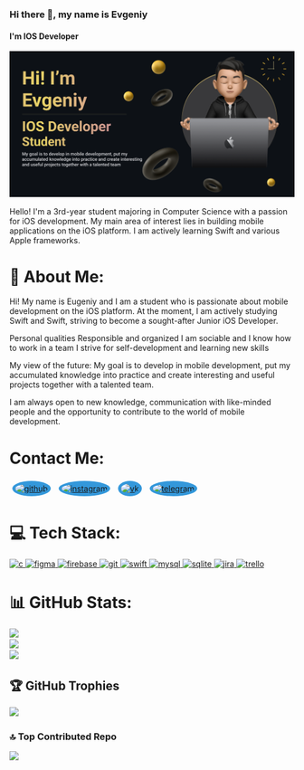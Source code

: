 ### Hi there 👋, my name is Evgeniy
#### I'm IOS Developer
![I'm IOS Developer](https://github.com/alpenovDcode/alpenovDcode/blob/main/Banner.png)

Hello! I'm a 3rd-year student majoring in Computer Science with a passion for iOS development. My main area of interest lies in building mobile applications on the iOS platform. I am actively learning Swift and various Apple frameworks.



# 💫 About Me:
Hi! My name is Eugeniy and I am a student who is passionate about mobile development on the iOS platform. At the moment, I am actively studying Swift and Swift, striving to become a sought-after Junior iOS Developer.

Personal qualities
Responsible and organized
I am sociable and I know how to work in a team
I strive for self-development and learning new skills

My view of the future:
My goal is to develop in mobile development, put my accumulated knowledge into practice and create interesting and useful projects together with a talented team.

I am always open to new knowledge, communication with like-minded people and the opportunity to contribute to the world of mobile development.

# Contact Me:
[<img src='https://cdn.jsdelivr.net/npm/simple-icons@3.0.1/icons/github.svg' alt='github' height='40' style='background-color:#3498db;border-radius:50%;padding:5px;margin:5px'>](https://github.com/alpenovDcode)
[<img src='https://cdn.jsdelivr.net/npm/simple-icons@3.0.1/icons/instagram.svg' alt='instagram' height='40' style='background-color:#3498db;border-radius:50%;padding:5px;margin:5px'>](https://www.instagram.com/https://www.instagram.com/still__in.love/)
[<img src='https://cdn.jsdelivr.net/npm/simple-icons@3.0.1/icons/vk.svg' alt='vk' height='40' style='background-color:#3498db;border-radius:50%;padding:5px;margin:5px'>](https://vk.com/alpewa)
[<img src='https://cdn.jsdelivr.net/npm/simple-icons@3.0.1/icons/telegram.svg' alt='telegram' height='40' style='background-color:#3498db;border-radius:50%;padding:5px;margin:5px'>](https://t.me/alpenov)

# 💻 Tech Stack:
<p align="left">
  <a href="https://www.cprogramming.com/" target="_blank" rel="noreferrer">
    <img src="https://img.shields.io/badge/c-%2300599C.svg?style=for-the-badge&logo=c&logoColor=white" alt="c" width="60" height="60"/>
  </a>
  <a href="https://www.figma.com/" target="_blank" rel="noreferrer">
    <img src="https://img.shields.io/badge/figma-%23F24E1E.svg?style=for-the-badge&logo=figma&logoColor=white" alt="figma" width="60" height="60"/>
  </a>
  <a href="https://firebase.google.com/" target="_blank" rel="noreferrer">
    <img src="https://img.shields.io/badge/firebase-%23039BE5.svg?style=for-the-badge&logo=firebase" alt="firebase" width="60" height="60"/>
  </a>
  <a href="https://git-scm.com/" target="_blank" rel="noreferrer">
    <img src="https://www.vectorlogo.zone/logos/git-scm/git-scm-icon.svg" alt="git" width="60" height="60"/>
  </a>
  <a href="https://developer.apple.com/swift/" target="_blank" rel="noreferrer">
    <img src="https://img.shields.io/badge/swift-F54A2A?style=for-the-badge&logo=swift&logoColor=white" alt="swift" width="60" height="60"/>
  </a>
  <a href="https://www.mysql.com/" target="_blank" rel="noreferrer">
    <img src="https://img.shields.io/badge/mysql-%2300000f.svg?style=for-the-badge&logo=mysql&logoColor=white" alt="mysql" width="60" height="60"/>
  </a>
  <a href="https://www.sqlite.org" target="_blank" rel="noreferrer">
    <img src="https://img.shields.io/badge/sqlite-%2307405e.svg?style=for-the-badge&logo=sqlite&logoColor=white" alt="sqlite" width="60" height="60"/>
  </a>
  <a href="https://www.atlassian.com/software/jira" target="_blank" rel="noreferrer">
    <img src="https://img.shields.io/badge/jira-%230A0FFF.svg?style=for-the-badge&logo=jira&logoColor=white" alt="jira" width="60" height="60"/>
  </a>
  <a href="https://trello.com/" target="_blank" rel="noreferrer">
    <img src="https://img.shields.io/badge/Trello-%23026AA7.svg?style=for-the-badge&logo=Trello&logoColor=white" alt="trello" width="60" height="60"/>
  </a>
</p>




# 📊 GitHub Stats:
![](https://github-readme-stats.vercel.app/api?username=alpenovDcode&theme=gruvbox&hide_border=false&include_all_commits=true&count_private=true)<br/>
![](https://github-readme-streak-stats.herokuapp.com/?user=alpenovDcode&theme=gruvbox&hide_border=false)<br/>
![](https://github-readme-stats.vercel.app/api/top-langs/?username=alpenovDcode&theme=gruvbox&hide_border=false&include_all_commits=true&count_private=true&layout=compact)

## 🏆 GitHub Trophies
![](https://github-profile-trophy.vercel.app/?username=alpenovDcode&theme=dracula&no-frame=true&no-bg=false&margin-w=4)

### 🔝 Top Contributed Repo
![](https://github-contributor-stats.vercel.app/api?username=alpenovDcode&limit=5&theme=dracula&combine_all_yearly_contributions=true)


<!-- Proudly created with GPRM ( https://gprm.itsvg.in ) -->
